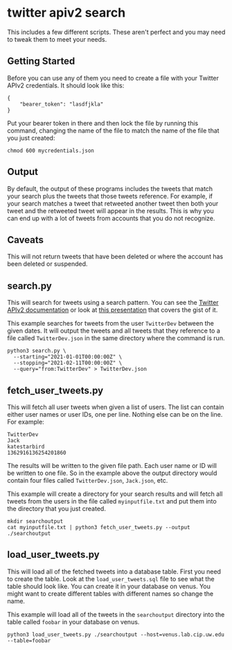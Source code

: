# twitter apiv2 search

This includes a few different scripts. These aren't perfect and you may need to
tweak them to meet your needs.

## Getting Started

Before you can use any of them you need to create a file with your Twitter
APIv2 credentials. It should look like this:

```jsonfile
{
    "bearer_token": "lasdfjkla"
}
```

Put your bearer token in there and then lock the file by running this command,
changing the name of the file to match the name of the file that you just
created:

```
chmod 600 mycredentials.json
```

## Output

By default, the output of these programs includes the tweets that match your
search plus the tweets that those tweets reference. For example, if your search
matches a tweet that retweeted another tweet then both your tweet and the
retweeted tweet will appear in the results. This is why you can end up with a
lot of tweets from accounts that you do not recognize.

## Caveats

This will not return tweets that have been deleted or where the account has
been deleted or suspended.

## search.py

This will search for tweets using a search pattern. You can see the [Twitter APIv2 documentation](https://developer.twitter.com/en/docs/twitter-api/tweets/search/introduction) or look at [this presentation](https://docs.google.com/presentation/d/13BMR4N5xlYLR6HRyjOJ6UJgG3KH6jV828uARnZK8EJQ/edit?usp=sharing) that covers the gist of it.

This example searches for tweets from the user `TwitterDev` between the given
dates. It will output the tweets and all tweets that they reference to a file
called `TwitterDev.json` in the same directory where the command is run.

```
python3 search.py \
  --starting="2021-01-01T00:00:00Z" \
  --stopping="2021-02-11T00:00:00Z" \
  --query="from:TwitterDev" > TwitterDev.json
```

## fetch_user_tweets.py

This will fetch all user tweets when given a list of users. The list can
contain either user names or user IDs, one per line. Nothing else can be on the
line. For example:

```
TwitterDev
Jack
katestarbird
1362916136254201860
```

The results will be written to the given file path. Each user name or ID will
be written to one file. So in the example above the output directory would
contain four files called `TwitterDev.json`, `Jack.json`, etc.

This example will create a directory for your search results and will fetch
all tweets from the users in the file called `myinputfile.txt` and put them
into the directory that you just created.

```
mkdir searchoutput
cat myinputfile.txt | python3 fetch_user_tweets.py --output ./searchoutput
```

## load_user_tweets.py

This will load all of the fetched tweets into a database table. First you need
to create the table. Look at the `load_user_tweets.sql` file to see what the
table should look like. You can create it in your database on venus. You might
want to create different tables with different names so change the name.

This example will load all of the tweets in the `searchoutput` directory into
the table called `foobar` in your database on venus.

```
python3 load_user_tweets.py ./searchoutput --host=venus.lab.cip.uw.edu --table=foobar
```
